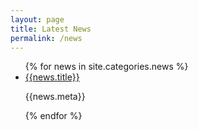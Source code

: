 ```yaml
---
layout: page
title: Latest News
permalink: /news
---
```

<div class="container">
<ul>
    {% for news in site.categories.news %}
    <li>
        <a href="{{news.url}}">{{news.title}}</a>
        <p>{{news.meta}}</p>
    </li>
    {% endfor %}
</ul>
</div>